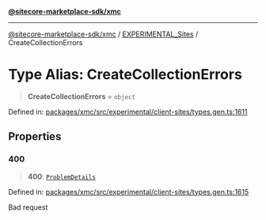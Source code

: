 [**@sitecore-marketplace-sdk/xmc**](../../../../README.md)

***

[@sitecore-marketplace-sdk/xmc](../../../../README.md) / [EXPERIMENTAL\_Sites](../README.md) / CreateCollectionErrors

# Type Alias: CreateCollectionErrors

> **CreateCollectionErrors** = `object`

Defined in: [packages/xmc/src/experimental/client-sites/types.gen.ts:1611](https://github.com/Sitecore/marketplace-sdk/blob/main/packages/xmc/src/experimental/client-sites/types.gen.ts#L1611)

## Properties

### 400

> **400**: [`ProblemDetails`](ProblemDetails.md)

Defined in: [packages/xmc/src/experimental/client-sites/types.gen.ts:1615](https://github.com/Sitecore/marketplace-sdk/blob/main/packages/xmc/src/experimental/client-sites/types.gen.ts#L1615)

Bad request
